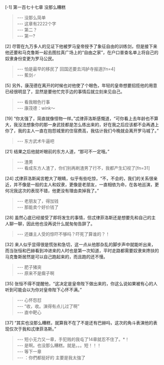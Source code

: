 
[-1] 第一百七十七章 没那么糟糕
>--- 没那么简单<br>
>--- 这章有2222个字<br>
>--- 第二？<br>
>--- 第一?<br>

[2] 尽管在九万多人的见证下他被罗马皇帝授予了象征自由的训练剑，但是接下来他还要和马克鲁斯一起去图拉真广场上的“自由之家”，在户口普查名单上将自己的奴隶身份变更为罗马公民。
>--- 怕是最早的移民了 回国还要去鸿胪寺报道[fn=4]<br>
>--- 蕉剑♂<br>

[5] 另外，康茂德在离开的时候也对他使了个眼色，年轻的皇帝想要招揽他的用意已经很明显了，显然是要他忙完手边的事情后就立刻来见自己。
>--- 看我眼色行事<br>
>--- 康茂德：wink～<br>

[19] “你太强了，简直就像怪物一样。”忒律菲洛斯感慨道，“可你看上去年龄也不算大，我没法想象你的那一身武技都是怎么练出来的，好在我之后应该都不会再遇上你了，我的主人一直在抱怨城里的住宿费高，我估计我们今晚就会离开罗马城了。”
>--- 东方武术牛逼吧<br>

[21] 结果之后他就听眼前的东方人道，“那可不一定哦。”
>--- 渣男<br>
>--- 看成东方人渣了，你们别再刷渣男了行不，我都产生幻视了[fn=31]<br>

[24] 忒律菲洛斯闻言瞪大了眼睛，似乎有些吃惊，“不，不会的，我们的关系很亲近，并不像是一般的主人和奴隶，更像是老朋友，一直相依为命，在各地巡演，更何况我这次的表现不错，他更没有理由卖掉我了。”
>--- 老朋友了，得加钱<br>
>--- 那能卖个好价钱了<br>

[28] 虽然心底已经接受了即将发生的事情，但忒律菲洛斯还是想要先和自己的主人聊一聊，因此他也没再说什么就匆匆告辞了。
>--- 还嫌主人受的惊吓不够吗？吓死了算谁的？！<br>

[32] 来人似乎显得很是慌张和急切，这一点从他那杂乱的脚步声中就能听出来，而当张恒和巴赫看到冲进来的人时也是第一次知道，平时走路都需要奴隶来搀扶的马克鲁斯居然是可以自己跑起来的，而且跑的还不慢。
>--- 肥子猪突<br>
>--- 原来不是瘸子啊<br>

[35] 张恒不得不提醒他，“这决定是皇帝陛下做出来的，你这么说如果被有心的人听到可能会以为你对皇帝陛下心怀不满。”
>--- 心怀怨怼<br>
>--- “收，收。演得有点儿过了啊”<br>
>--- 直中靶心<br>

[37] “其实也没那么糟糕，就算我不在了不是还有巴赫吗，这次的角斗表演他的表现仅次于我和忒律菲洛斯。”
>--- 短小无力又一章，手犯贱的我屯了14章就忍不住了。*！<br>
>--- 是啊。也没那么糟糕。就是。。。短！！！<br>
>--- 等下一章<br>
>--- ：你們都挺好的 主要是我太強了<br>

